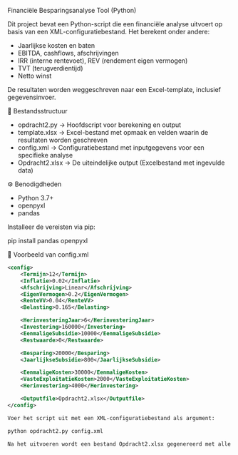 
Financiële Besparingsanalyse Tool (Python)


Dit project bevat een Python-script die een financiële analyse uitvoert op basis van een XML-configuratiebestand. Het berekent onder andere:

- Jaarlijkse kosten en baten
- EBITDA, cashflows, afschrijvingen
- IRR (interne rentevoet), REV (rendement eigen vermogen)
- TVT (terugverdientijd)
- Netto winst

De resultaten worden weggeschreven naar een Excel-template, inclusief gegevensinvoer.


📂 Bestandsstructuur


- opdracht2.py        → Hoofdscript voor berekening en output
- template.xlsx       → Excel-bestand met opmaak en velden waarin de resultaten worden geschreven
- config.xml          → Configuratiebestand met inputgegevens voor een specifieke analyse
- Opdracht2.xlsx      → De uiteindelijke output (Excelbestand met ingevulde data)


⚙️ Benodigdheden


- Python 3.7+
- openpyxl
- pandas

Installeer de vereisten via pip:

pip install pandas openpyxl


🧾 Voorbeeld van config.xml

```xml
<config>
    <Termijn>12</Termijn>
    <Inflatie>0.02</Inflatie>
    <Afschrijving>Linear</Afschrijving>
    <EigenVermogen>0.2</EigenVermogen>
    <RenteVV>0.04</RenteVV>
    <Belasting>0.165</Belasting>

    <HerinvesteringJaar>6</HerinvesteringJaar>
    <Investering>160000</Investering>
    <EenmaligeSubsidie>10000</EenmaligeSubsidie>
    <Restwaarde>0</Restwaarde>

    <Besparing>20000</Besparing>
    <JaarlijkseSubsidie>800</JaarlijkseSubsidie>

    <EenmaligeKosten>30000</EenmaligeKosten>
    <VasteExploitatieKosten>2000</VasteExploitatieKosten>
    <Herinvestering>4000</Herinvestering>

    <Outputfile>Opdracht2.xlsx</Outputfile>
</config>

Voer het script uit met een XML-configuratiebestand als argument:

python opdracht2.py config.xml

Na het uitvoeren wordt een bestand Opdracht2.xlsx gegenereerd met alle financiële projecties.

